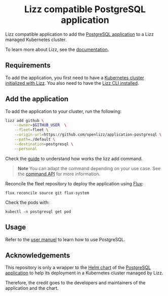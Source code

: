 <h1 align="center">Lizz compatible PostgreSQL application</h1>

Lizz compatible application to add the [PostgreSQL application](https://www.postgresql.org/) to a Lizz managed Kubernetes cluster.

To learn more about Lizz, see the [documentation](https://openlizz.com).

## Requirements

To add the application, you first need to have a [Kubernetes cluster initialized with Lizz](https://openlizz.com/docs/guides/init).
You also need to have the [Lizz CLI installed](https://openlizz.com/docs/installation).

## Add the application

To add the application to your cluster, run the following:

```bash
lizz add github \
    --owner=$GITHUB_USER  \
    --fleet=fleet \
    --origin-url=https://github.com/openlizz/application-postgresql \
    --path=./default \
    --destination=postgresql \
    --personal
```

Check the [guide](https://openlizz.com/docs/guides/add) to understand how works the lizz add command.

> **Note**
> You can adapt the command depending on your use case. See the [command API](https://openlizz.com/docs/cli/lizz_add_github) for more information.

Reconcile the fleet repository to deploy the application using [Flux](https://fluxcd.io/):

```
flux reconcile source git flux-system
```

Check the pods with:

```
kubectl -n postgresql get pod
```
    
## Usage

Refer to the [user manuel](https://www.postgresql.org/docs/14/index.html) to learn how to use PostgreSQL.

## Acknowledgements

This repository is only a wrapper to the [Helm chart](https://github.com/bitnami/charts/tree/master/bitnami/postgresql) of the [PostgreSQL application](https://www.postgresql.org/) to help its deployment in a Kubernetes cluster managed by Lizz.

Therefore, the credit goes to the developers and maintainers of the application and the chart.